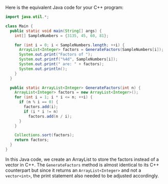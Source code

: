 Here is the equivalent Java code for your C++ program: 

```java
import java.util.*;

class Main {
  public static void main(String[] args) {
    int[] SampleNumbers = {3135, 45, 60, 81};

    for (int i = 0; i < SampleNumbers.length; ++i) {
      ArrayList<Integer> factors = GenerateFactors(SampleNumbers[i]);
      System.out.print("Factors of ");
      System.out.printf("%4d", SampleNumbers[i]);
      System.out.print(" are: " + factors);
      System.out.println();
    }
  }

  public static ArrayList<Integer> GenerateFactors(int n) {
    ArrayList<Integer> factors = new ArrayList<Integer>();
    for (int i = 1; i * i <= n; ++i) {
      if (n % i == 0) {
        factors.add(i);
        if (i * i != n)
          factors.add(n / i);
      }
    }

    Collections.sort(factors);
    return factors;
  }
}
```

In this Java code, we create an ArrayList to store the factors instead of a vector in C++. The `GenerateFactors` method is almost identical to its C++ counterpart but since it returns an `ArrayList<Integer>` and not a `vector<int>`, the print statement also needed to be adjusted accordingly.
